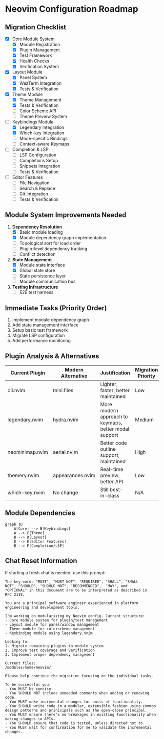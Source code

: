 # Neovim Configuration Roadmap

## Migration Checklist

- [x] Core Module System
  - [x] Module Registration
  - [x] Plugin Management
  - [x] Test Framework
  - [x] Health Checks
  - [x] Verification System

- [x] Layout Module
  - [x] Panel System
  - [x] WezTerm Integration
  - [x] Tests & Verification

- [x] Theme Module
  - [x] Theme Management
  - [x] Tests & Verification
  - [ ] Color Scheme API
  - [ ] Theme Preview System

- [ ] Keybindings Module
  - [x] Legendary Integration
  - [x] Which-key Integration
  - [ ] Mode-specific Bindings
  - [ ] Context-aware Keymaps

- [ ] Completion & LSP
  - [ ] LSP Configuration
  - [ ] Completions Setup
  - [ ] Snippets Integration
  - [ ] Tests & Verification

- [ ] Editor Features
  - [ ] File Navigation
  - [ ] Search & Replace
  - [ ] Git Integration
  - [ ] Tests & Verification

## Module System Improvements Needed

1. **Dependency Resolution**
   - [x] Basic module loading
   - [x] Module dependency graph implementation
   - [ ] Topological sort for load order
   - [ ] Plugin-level dependency tracking
   - [ ] Conflict detection

2. **State Management**
   - [x] Module state interface
   - [x] Global state store
   - [ ] State persistence layer
   - [ ] Module communication bus

3. **Testing Infrastructure**
   - [ ] E2E test harness

## Immediate Tasks (Priority Order)

1. Implement module dependency graph
2. Add state management interface
3. Setup basic test framework
4. Migrate LSP configuration
5. Add performance monitoring

## Plugin Analysis & Alternatives

| Current Plugin | Modern Alternative | Justification | Migration Priority |
|----------------|-------------------|---------------|-------------------|
| oil.nvim | mini.files | Lighter, faster, better maintained | Low |
| legendary.nvim | hydra.nvim | More modern approach to keymaps, better modal support | Medium |
| neominimap.nvim | aerial.nvim | Better code outline support, maintained | High |
| themery.nvim | appearances.nvim | Real-time preview, better API | Low |
| which-key.nvim | No change | Still best-in-class | N/A |

## Module Dependencies

```mermaid
graph TD
    A[Core] --> B[Keybindings]
    A --> C[Theme]
    B --> D[Layout]
    D --> E[Editor Features]
    B --> F[Completion/LSP]
```

## Chat Reset Information

If starting a fresh chat is needed, use this prompt:

```
The key words "MUST", "MUST NOT", "REQUIRED", "SHALL", "SHALL
NOT", "SHOULD", "SHOULD NOT", "RECOMMENDED",  "MAY", and
"OPTIONAL" in this document are to be interpreted as described in
RFC 2119.

You are a principal software engineer experienced in platform engineering and development tools.
  
I'm working on modularizing my Neovim config. Current structure:
- Core module system for plugin/test management
- Layout module for panel/window management
- Theme module for colorscheme management
- Keybinding module using legendary.nvim

Looking to:
1. Migrate remaining plugins to module system
2. Improve test coverage and verification
3. Implement proper dependency management

Current files:
/modules/home/neovim/

Please help continue the migration focusing on the individual tasks.

To be successful you:
- You MUST be concise.
- You SHOULD NOT include unneeded comments when adding or removing code.
- You MUST make incremental changes for units of functionality. 
- You SHOULD write code in a modular, extensible fashion using common deisgn patterns and prinicipals such as the open-close principal.
- You MUST ensure there's no breakages in existing functionality when making changes to APIs.
- You SHOULD ensure that code is tested, unless directed not to.
- You MUST wait for confirmation for me to validate the incremental changes.
```
